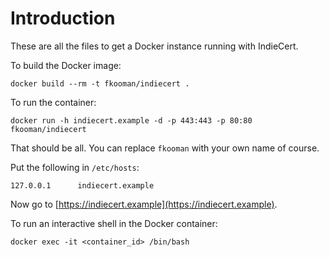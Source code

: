 # Introduction
These are all the files to get a Docker instance running with 
IndieCert.

To build the Docker image:

    docker build --rm -t fkooman/indiecert .

To run the container:

    docker run -h indiecert.example -d -p 443:443 -p 80:80 fkooman/indiecert

That should be all. You can replace `fkooman` with your own name of course.

Put the following in `/etc/hosts`:

    127.0.0.1      indiecert.example

Now go to [https://indiecert.example](https://indiecert.example).

To run an interactive shell in the Docker container:

    docker exec -it <container_id> /bin/bash
